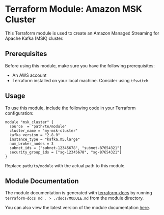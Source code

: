 # Terraform Module: Amazon MSK Cluster

This Terraform module is used to create an Amazon Managed Streaming for Apache Kafka (MSK) cluster.

## Prerequisites

Before using this module, make sure you have the following prerequisites:

- An AWS account
- Terraform installed on your local machine. Consider using `tfswitch`

## Usage

To use this module, include the following code in your Terraform configuration:

```hcl
module "msk_cluster" {
  source  = "path/to/module"
  cluster_name = "my-msk-cluster"
  kafka_version = "2.8.0"
  instance_type = "kafka.m5.large"
  num_broker_nodes = 3
  subnet_ids = ["subnet-12345678", "subnet-87654321"]
  security_group_ids = ["sg-12345678", "sg-87654321"]
}
```

Replace `path/to/module` with the actual path to this module.

## Module Documentation

The module documentation is generated with [terraform-docs](https://github.com/terraform-docs/terraform-docs) by running `terraform-docs md . > ./docs/MODULE.md` from the module directory.

You can also view the latest version of the module documentation [here](./docs/MODULE.md).
